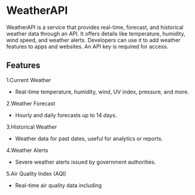 # WeatherAPI
WeatherAPI is a service that provides real-time, forecast, and historical weather data through an API. It offers details like temperature, humidity, wind speed, and weather alerts. Developers can use it to add weather features to apps and websites. An API key is required for access.

## Features
1.Current Weather
   - Real-time temperature, humidity, wind, UV index, pressure, and more.
     
2.Weather Forecast
   - Hourly and daily forecasts up to 14 days.
     
3.Historical Weather
   - Weather data for past dates, useful for analytics or reports.
     
4.Weather Alerts 
   - Severe weather alerts issued by government authorities.

5.Air Quality Index (AQI)
   - Real-time air quality data including
